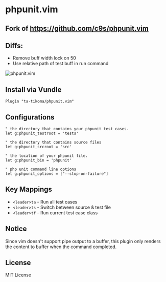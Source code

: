 # phpunit.vim

## Fork of https://github.com/c9s/phpunit.vim

## Diffs:
- Remove buff width lock on 50
- Use relative path of test buff in run command


![phpunit.vim](https://pbs.twimg.com/media/CPwwG-4UcAA-KXs.png:large)


## Install via Vundle

```vim
Plugin "ta-tikoma/phpunit.vim"
```

## Configurations


```vim
" the directory that contains your phpunit test cases.
let g:phpunit_testroot = 'tests'
```

```vim
" the directory that contains source files
let g:phpunit_srcroot = 'src'
```

```vim
" the location of your phpunit file.
let g:phpunit_bin = 'phpunit'
```

```vim
" php unit command line options
let g:phpunit_options = ["--stop-on-failure"]
```

## Key Mappings

- `<leader>ta` - Run all test cases
- `<leader>ts` - Switch between source & test file
- `<leader>tf` - Run current test case class

## Notice

Since vim doesn't support pipe output to a buffer, this plugin only renders the content to buffer when the command completed.

## License

MIT License
